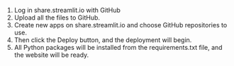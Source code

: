 1.	Log in share.streamlit.io with GitHub
2.	Upload all the files to GitHub.
3.	Create new apps on share.streamlit.io and choose GitHub repositories to use.
4.	Then click the Deploy button, and the deployment will begin.
5.	All Python packages will be installed from the requirements.txt file, and the website will be ready.
